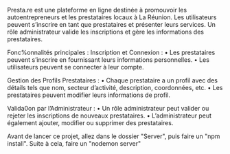Presta.re est une plateforme en ligne destinée à promouvoir les autoentrepreneurs et les prestataires locaux à La Réunion. 
Les utilisateurs peuvent s’inscrire en tant que prestataires et présenter leurs services. 
Un rôle administrateur valide les inscriptions et gère les informations des prestataires.

Fonc%onnalités principales :
Inscription et Connexion :
• Les prestataires peuvent s’inscrire en fournissant leurs informations personnelles.
• Les utilisateurs peuvent se connecter à leur compte.

Gestion des Profils Prestataires :
• Chaque prestataire a un profil avec des détails tels que nom, secteur d’activité,
description, coordonnées, etc.
• Les prestataires peuvent modifier leurs informations de profil.

Valida0on par l’Administrateur :
• Un rôle administrateur peut valider ou rejeter les inscriptions de nouveaux prestataires.
• L’administrateur peut également ajouter, modifier ou supprimer des prestataires.


Avant de lancer ce projet, allez dans le dossier "Server", puis faire un "npm install". 
Suite à cela, faire un "nodemon server"
